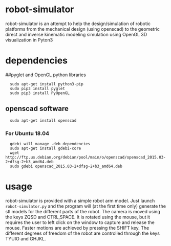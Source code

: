 # robot-simulator

robot-simulator is an attempt to help the design/simulation of robotic platforms from the mechanical design (using openscad) to the geometric direct and inverse kinematic modeling simulation using OpenGL 3D visualization in Pyton3

# dependencies
##pyglet and OpenGL python libraries
```
  sudo apt-get install python3-pip
  sudo pip3 install pyglet
  sudo pip3 install PyOpenGL
```

## openscad software
```
  sudo apt-get install openscad
```
### For Ubuntu 18.04
```
  gdebi will manage .deb dependencies
  sudo apt-get install gdebi-core
  wget http://ftp.us.debian.org/debian/pool/main/o/openscad/openscad_2015.03-2+dfsg-2+b3_amd64.deb
  sudo gdebi openscad_2015.03-2+dfsg-2+b3_amd64.deb
```

# usage

robot-simulator is provided with a simple robot arm model.
Just launch `robot-simulator.py` and the program will (at the first time only)  generate the stl models for the different parts of the robot.
The camera is moved using the keys ZQSD and CTRL,SPACE. It is rotated using the mouse, but it requires the user to left click on the window to capture and release the mouse.
Faster motions are achieved by pressing the SHIFT key.
The different degrees of freedom of the robot are controlled through the keys TYUIO and GHJKL. 

